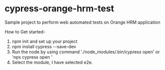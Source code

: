 # cypress-orange-hrm-test
Sample project to perform web automated tests on Orange HRM application

How to Get started-
1. npm init and set up your project
2. npm install cypress --save-dev
3. Run the node by using command './node_modules/.bin/cypress open' or 'npx cypress open '
4. Select the module, I have selected e2e.